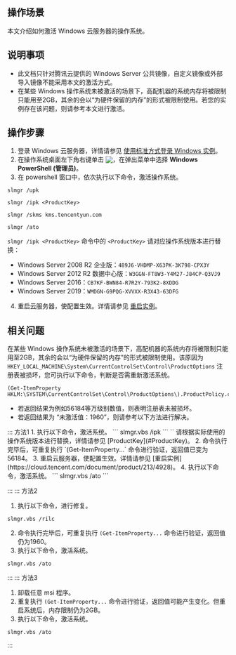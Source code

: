 ## 操作场景
本文介绍如何激活 Windows 云服务器的操作系统。

## 说明事项
- 此文档只针对腾讯云提供的 Windows Server 公共镜像，自定义镜像或外部导入镜像不能采用本文的激活方式。
- 在某些 Windows 操作系统未被激活的场景下，高配机器的系统内存将被限制只能用至2GB，其余的会以“为硬件保留的内存”的形式被限制使用。若您的实例存在该问题，则请参考本文进行激活。


## 操作步骤
1. 登录 Windows 云服务器，详情请参见 [使用标准方式登录 Windows 实例](https://cloud.tencent.com/document/product/213/57778)。
2. 在操作系统桌面左下角右键单击 <img src="https://qcloudimg.tencent-cloud.cn/raw/0cfefcbe7474bf6b532a589c53314d5b.png" style="margin:-3px 0px">，在弹出菜单中选择 **Windows PowerShell (管理员)**。
3. 在 powershell 窗口中，依次执行以下命令，激活操作系统。
```
slmgr /upk
```
```
slmgr /ipk <ProductKey>
```
```
slmgr /skms kms.tencentyun.com
```
```
slmgr /ato
```
[](id:ProductKey)`slmgr /ipk <ProductKey>` 命令中的 `<ProductKey>` 请对应操作系统版本进行替换：
   - Windows Server 2008 R2 企业版：`489J6-VHDMP-X63PK-3K798-CPX3Y`
   - Windows Server 2012 R2 数据中心版：`W3GGN-FT8W3-Y4M27-J84CP-Q3VJ9`
   - Windows Server 2016：`CB7KF-BWN84-R7R2Y-793K2-8XDDG`
   - Windows Server 2019：`WMDGN-G9PQG-XVVXX-R3X43-63DFG`
4. 重启云服务器，使配置生效。详情请参见 [重启实例](https://cloud.tencent.com/document/product/213/4928)。


## 相关问题
在某些 Windows 操作系统未被激活的场景下，高配机器的系统内存将被限制只能用至2GB，其余的会以“为硬件保留的内存”的形式被限制使用。该原因为 `HKEY_LOCAL_MACHINE\System\CurrentControlSet\Control\ProductOptions` 注册表被损坏，您可执行以下命令，判断是否需重新激活系统。
```
(Get-ItemProperty HKLM:\SYSTEM\CurrentControlSet\Control\ProductOptions\).ProductPolicy.count
```
 - 若返回结果为例如56184等万级别数值，则表明注册表未被损坏。
 - 若返回结果为 “未激活值：1960”，则请参考以下方法进行解决。
<dx-tabs>
::: 方法1
1. 执行以下命令，激活系统。
```
slmgr.vbs /ipk <ProductKey>
```
<dx-alert infotype="explain" title="">
`<ProductKey>` 请根据实际使用的操作系统版本进行替换，详情请参见 [ProductKey](#ProductKey)。
</dx-alert>
2. 命令执行完毕后，可重复执行 `(Get-ItemProperty...` 命令进行验证，返回值已变为56184。
3. 重启云服务器，使配置生效。详情请参见 [重启实例](https://cloud.tencent.com/document/product/213/4928)。
4. 执行以下命令，激活系统。
```
slmgr.vbs /ato
```

:::
::: 方法2
1. 执行以下命令，进行修复。
```
slmgr.vbs /rilc 
```
2. 命令执行完毕后，可重复执行 `(Get-ItemProperty...` 命令进行验证，返回值仍为1960。
3. 执行以下命令，激活系统。
```
slmgr.vbs /ato
```

:::
::: 方法3
1. 卸载任意 msi 程序。
2. 重复执行 `(Get-ItemProperty...` 命令进行验证，返回值可能产生变化。但重启系统后，内存限制仍为2GB。
2. 执行以下命令，激活系统。
```
slmgr.vbs /ato
``` 
:::
</dx-tabs>


